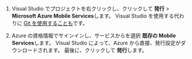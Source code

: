 
1. Visual Studio でプロジェクトを右クリックし、クリックして **発行** > **Microsoft Azure Mobile Services**します。 Visual Studio を使用する代わりに [Git を使用することも](../articles/mobile-services/mobile-services-dotnet-backend-store-code-source-control.md)です。

2. Azure の資格情報でサインインし、サービスからを選択 **既存の Mobile Services**します。 Visual Studio によって、Azure から直接、発行設定がダウンロードされます。 最後に、クリックして **発行**します。

